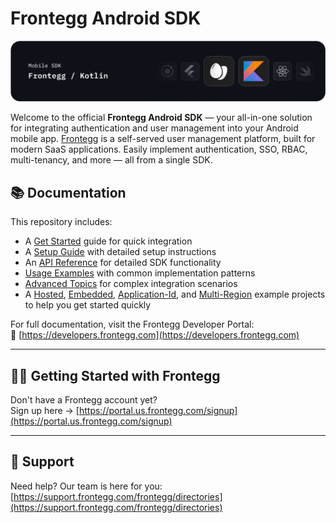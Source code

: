 # Frontegg Android SDK
![Frontegg_Android_SDK (Kotlin)](/images/frontegg-kotlin.png)

Welcome to the official **Frontegg Android SDK** — your all-in-one solution for
integrating authentication and user management into your Android mobile
app. [Frontegg](https://frontegg.com/) is a self-served user management platform, built for modern
SaaS applications. Easily implement authentication, SSO, RBAC, multi-tenancy, and more — all from a
single SDK.

## 📚 Documentation

This repository includes:

- A [Get Started](/docs/getting-started.md) guide for quick integration
- A [Setup Guide](/docs/setup.md) with detailed setup instructions
- An [API Reference](/docs/api.md) for detailed SDK functionality
- [Usage Examples](/docs/usage.md) with common implementation patterns
- [Advanced Topics](/docs/advanced.md) for complex integration scenarios
- A [Hosted](https://github.com/frontegg/frontegg-android-kotlin/tree/master/app), [Embedded](https://github.com/frontegg/frontegg-android-kotlin/tree/master/embedded), [Application-Id](https://github.com/frontegg/frontegg-android-kotlin/tree/master/applicationId), and [Multi-Region](https://github.com/frontegg/frontegg-android-kotlin/tree/master/multi-region) example projects to help you get started quickly

For full documentation, visit the Frontegg Developer Portal:  
🔗 [https://developers.frontegg.com](https://developers.frontegg.com)

---

## 🧑‍💻 Getting Started with Frontegg

Don't have a Frontegg account yet?  
Sign up here → [https://portal.us.frontegg.com/signup](https://portal.us.frontegg.com/signup)

---

## 💬 Support

Need help? Our team is here for you:  
[https://support.frontegg.com/frontegg/directories](https://support.frontegg.com/frontegg/directories)
